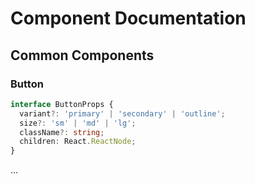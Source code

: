 # Component Documentation

## Common Components

### Button
```typescript
interface ButtonProps {
  variant?: 'primary' | 'secondary' | 'outline';
  size?: 'sm' | 'md' | 'lg';
  className?: string;
  children: React.ReactNode;
}
```
...